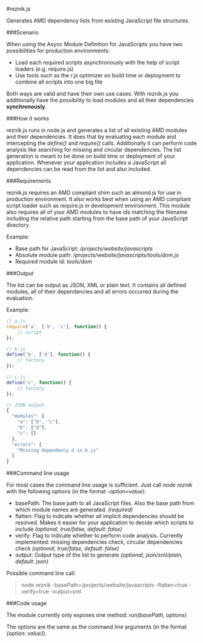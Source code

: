 #reznik.js

Generates AMD dependency lists from existing JavaScript file structures.

###Scenario

When using the Async Module Definition for JavaScripts you have two possibilities for production environments:

* Load each required scripts asynchronously with the help of script loaders (e.g. require.js)
* Use tools such as the r.js optimizer on build time or deployment to combine all scripts into one big file

Both ways are valid and have their own use cases.
With reznik.js you additionally have the possibility to load modules and all their dependencies **synchronously**.

###How it works

reznik.js runs in node.js and generates a list of all existing AMD modules and their dependencies.
It does that by evaluating each module and intercepting the *define()* and *require()* calls.
Additionally it can perform code analysis like searching for missing and circular dependencies.
The list generation is meant to be done on build time or deployment of your application.
Whenever your application includes a JavaScript all dependencies can be read from the list and also included.

###Requirements

reznik.js requires an AMD compliant shim such as almond.js for use in production environment. It also works best when
using an AMD compliant script loader such as require.js in development environment. This module also requires all of
your AMD modules to have ids matching the filename including the relative path starting from the base path of your
JavaScript directory.

Example: 

* Base path for JavaScript: */projects/website/javascripts*
* Absolute module path: */projects/website/javascripts/tools/dom.js*
* Required module id: *tools/dom*

###Output

The list can be output as JSON, XML or plain text. It contains all defined modules, all of their dependencies
and all errors occurred during the evaluation.

Example:

```javascript
// a.js
require('a', ['b', 'c'], function() {
    // script
});

// b.js
define('b', ['d'], function() {
    // factory
});

// c.js
define('c', function() {
    // factory
});

// JSON output
{
  "modules": {
    "a": ["b", "c"],
    "b": ["d"],
    "c": []
  },
  "errors": [
    "Missing dependency d in b.js"
  ]
}
```

###Command line usage

For most cases the command line usage is sufficient. Just call *node reznik* with the following options (in the format *-option=value*):

* basePath: The base path to all JavaScript files. Also the base path from which module names are generated. *(required)*
* flatten: Flag to indicate whether all implicit dependencies should be resolved. Makes it easier for your application to
decide which scripts to include *(optional, true/false, default: false)*
* verify: Flag to indicate whether to perform code analysis. Currently implemented: missing dependencies check,
circular dependencies check *(optional, true/false, default: false)*
* output: Output type of the list to generate *(optional, json/xml/plain, default: json)*

Possible command line call:

> node reznik -basePath=/projects/website/javascripts -flatten=true -verify=true -output=xml

###Code usage

The module currently only exposes one method: *run(basePath, options)* 

The options are the same as the command line arguments (in the format *{option: value}*).